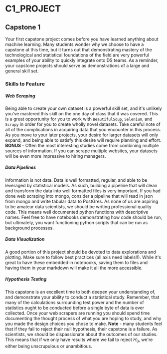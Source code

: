 # C1_PROJECT
## Capstone 1

Your first capstone project comes before you have learned anything about machine learning. Many students wonder why we choose to have a capstone at this time, but it turns out that demonstrating mastery of the technological and statistical foundations of the field are very powerful examples of your ability to quickly integrate onto DS teams. As a reminder, your capstone projects should serve as demonstrations of a large and general skill set.
### Skills to Feature
##### Web Scraping
Being able to create your own dataset is a powerful skill set, and it's unlikely you've mastered this skill on the one day of class that it was covered. This is a great opportunity for you to work with `BeautifulSoup`, `Selenium`, and `Scrapy` in order for you to create wholly novel datasets. Take careful note of all of the complications in acquiring data that you encounter in this process. As you move to your later projects, your desire for larger datasets will only expand, and being able to satisfy this desire will require planning and effort.
**BONUS** - Often the most interesting studies come from combining multiple sources of information. If you can scrape multiple websites, your datasets will be even more impressive to hiring managers.
##### Data Pipelines
Information is not data. Data is well formatted, regular, and able to be leveraged by statistical models. As such, building a pipeline that will clean and transform the data into well formatted files is very important. If you had done web scraping into mongo, consider a pipeline that will read in json from mongo and write tabular data to PostGres. As none of us are aspiring to be amateur data scientists, we should be writing professional quality code. This means well documented python functions with descriptive names. Feel free to have notebooks demonstrating how code should be run, but ultimately, you want functioning python scripts that can be run as background processes.
##### Data Visualization
A good portion of this project should be devoted to data explorations and plotting. Make sure to follow best practices (all axis need labels!!). While it's great to have these embedded in notebooks, saving them to files and having them in your markdown will make it all the more accessible.
##### Hypothesis Testing
This capstone is an excellent time to both deepen your understanding of, and demonstrate your ability to conduct a statistical study. Remember, that many of the calculations surrounding test power and the number of statistics ought to be conducted before a single byte of data is ever collected. Once your web scrapers are running you should spend time documenting the thought process of what you are hoping to study, and why you made the design choices you chose to make.
**Note** - many students feel that if they fail to reject their null hypothesis, their capstone is a failure. As scientists, we should be dispassionate about the outcomes of our studies. This means that if we only have results where we fail to reject $H_0$, we're either being unscrupulous or unambitious.

